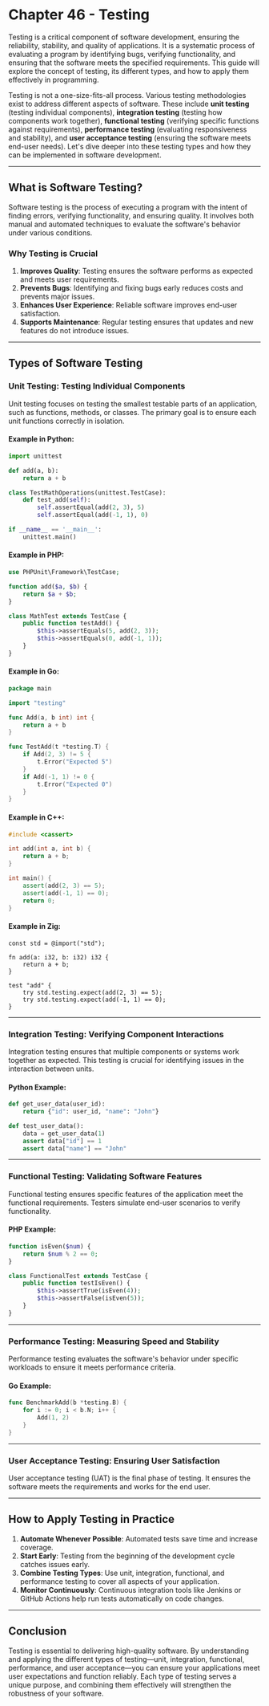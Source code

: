 # Chapter 46 - Testing

Testing is a critical component of software development, ensuring the reliability, stability, and quality of applications. It is a systematic process of evaluating a program by identifying bugs, verifying functionality, and ensuring that the software meets the specified requirements. This guide will explore the concept of testing, its different types, and how to apply them effectively in programming.

Testing is not a one-size-fits-all process. Various testing methodologies exist to address different aspects of software. These include **unit testing** (testing individual components), **integration testing** (testing how components work together), **functional testing** (verifying specific functions against requirements), **performance testing** (evaluating responsiveness and stability), and **user acceptance testing** (ensuring the software meets end-user needs). Let's dive deeper into these testing types and how they can be implemented in software development.

---

## What is Software Testing?

Software testing is the process of executing a program with the intent of finding errors, verifying functionality, and ensuring quality. It involves both manual and automated techniques to evaluate the software's behavior under various conditions.

### Why Testing is Crucial

1. **Improves Quality**: Testing ensures the software performs as expected and meets user requirements.
2. **Prevents Bugs**: Identifying and fixing bugs early reduces costs and prevents major issues.
3. **Enhances User Experience**: Reliable software improves end-user satisfaction.
4. **Supports Maintenance**: Regular testing ensures that updates and new features do not introduce issues.

---

## Types of Software Testing

### Unit Testing: Testing Individual Components

Unit testing focuses on testing the smallest testable parts of an application, such as functions, methods, or classes. The primary goal is to ensure each unit functions correctly in isolation.

#### Example in Python:
```python
import unittest

def add(a, b):
    return a + b

class TestMathOperations(unittest.TestCase):
    def test_add(self):
        self.assertEqual(add(2, 3), 5)
        self.assertEqual(add(-1, 1), 0)

if __name__ == '__main__':
    unittest.main()
```

#### Example in PHP:
```php
use PHPUnit\Framework\TestCase;

function add($a, $b) {
    return $a + $b;
}

class MathTest extends TestCase {
    public function testAdd() {
        $this->assertEquals(5, add(2, 3));
        $this->assertEquals(0, add(-1, 1));
    }
}
```

#### Example in Go:
```go
package main

import "testing"

func Add(a, b int) int {
    return a + b
}

func TestAdd(t *testing.T) {
    if Add(2, 3) != 5 {
        t.Error("Expected 5")
    }
    if Add(-1, 1) != 0 {
        t.Error("Expected 0")
    }
}
```

#### Example in C++:
```cpp
#include <cassert>

int add(int a, int b) {
    return a + b;
}

int main() {
    assert(add(2, 3) == 5);
    assert(add(-1, 1) == 0);
    return 0;
}
```

#### Example in Zig:
```zig
const std = @import("std");

fn add(a: i32, b: i32) i32 {
    return a + b;
}

test "add" {
    try std.testing.expect(add(2, 3) == 5);
    try std.testing.expect(add(-1, 1) == 0);
}
```

---

### Integration Testing: Verifying Component Interactions

Integration testing ensures that multiple components or systems work together as expected. This testing is crucial for identifying issues in the interaction between units.

#### Python Example:
```python
def get_user_data(user_id):
    return {"id": user_id, "name": "John"}

def test_user_data():
    data = get_user_data(1)
    assert data["id"] == 1
    assert data["name"] == "John"
```

---

### Functional Testing: Validating Software Features

Functional testing ensures specific features of the application meet the functional requirements. Testers simulate end-user scenarios to verify functionality.

#### PHP Example:
```php
function isEven($num) {
    return $num % 2 == 0;
}

class FunctionalTest extends TestCase {
    public function testIsEven() {
        $this->assertTrue(isEven(4));
        $this->assertFalse(isEven(5));
    }
}
```

---

### Performance Testing: Measuring Speed and Stability

Performance testing evaluates the software's behavior under specific workloads to ensure it meets performance criteria.

#### Go Example:
```go
func BenchmarkAdd(b *testing.B) {
    for i := 0; i < b.N; i++ {
        Add(1, 2)
    }
}
```

---

### User Acceptance Testing: Ensuring User Satisfaction

User acceptance testing (UAT) is the final phase of testing. It ensures the software meets the requirements and works for the end user.

---

## How to Apply Testing in Practice

1. **Automate Whenever Possible**: Automated tests save time and increase coverage.
2. **Start Early**: Testing from the beginning of the development cycle catches issues early.
3. **Combine Testing Types**: Use unit, integration, functional, and performance testing to cover all aspects of your application.
4. **Monitor Continuously**: Continuous integration tools like Jenkins or GitHub Actions help run tests automatically on code changes.

---

## Conclusion

Testing is essential to delivering high-quality software. By understanding and applying the different types of testing—unit, integration, functional, performance, and user acceptance—you can ensure your applications meet user expectations and function reliably. Each type of testing serves a unique purpose, and combining them effectively will strengthen the robustness of your software.